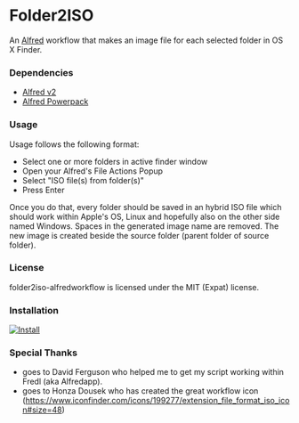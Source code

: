 # Folder2ISO
An [Alfred](http://alfredapp.com) workflow that makes an image file for each selected folder in OS X Finder.

### Dependencies
* [Alfred v2](http://alfredapp.com)
* [Alfred Powerpack](http://www.alfredapp.com/powerpack)

### Usage

Usage follows the following format:

* Select one or more folders in active finder window
* Open your Alfred's File Actions Popup
* Select "ISO file(s) from folder(s)"
* Press Enter

Once you do that, every folder should be saved in an hybrid ISO file which should work within Apple's OS, Linux and hopefully also on the other side named Windows.
Spaces in the generated image name are removed.
The new image is created beside the source folder (parent folder of source folder).

### License

folder2iso-alfredworkflow is licensed under the MIT (Expat) license.

### Installation

[![Install](https://raw.github.com/jousch/folder2iso-alfredworkflow/master/Assets/workflowicon.png)](https://github.com/jousch/folder2iso-alfredworkflow/raw/master/folder2iso.alfredworkflow?raw=true)

### Special Thanks

* goes to David Ferguson who helped me to get my script working within Fredl (aka Alfredapp).
* goes to Honza Dousek who has created the great workflow icon (https://www.iconfinder.com/icons/199277/extension_file_format_iso_icon#size=48)